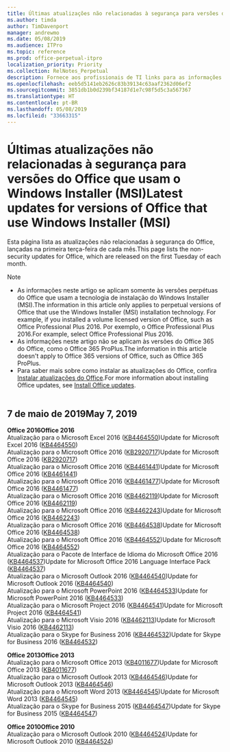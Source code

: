 ```yaml
---
title: Últimas atualizações não relacionadas à segurança para versões do Office que usam o Windows Installer (MSI)
ms.author: timda
author: TimDavenport
manager: andrewmo
ms.date: 05/08/2019
ms.audience: ITPro
ms.topic: reference
ms.prod: office-perpetual-itpro
localization_priority: Priority
ms.collection: RelNotes_Perpetual
description: Fornece aos profissionais de TI links para as informações mais recentes sobre atualizações que não são de segurança para versões perpétuas do Office 2016, Office 2013 e Office 2010
ms.openlocfilehash: eeb5d5141eb2626c83b39134c63aaf2362d06ef2
ms.sourcegitcommit: 3851db1b0d239bf34187d1e7c98f5d5c3a567367
ms.translationtype: HT
ms.contentlocale: pt-BR
ms.lasthandoff: 05/08/2019
ms.locfileid: "33663315"
---
```

# <a name="latest-non-security-updates-for-versions-of-office-that-use-windows-installer-msi"></a><span data-ttu-id="f6714-103">Últimas atualizações não relacionadas à segurança para versões do Office que usam o Windows Installer (MSI)</span><span class="sxs-lookup"><span data-stu-id="f6714-103">Latest updates for versions of Office that use Windows Installer (MSI)</span></span>

<span data-ttu-id="f6714-104">Esta página lista as atualizações não relacionadas à segurança do Office, lançadas na primeira terça-feira de cada mês.</span><span class="sxs-lookup"><span data-stu-id="f6714-104">This page lists the non-security updates for Office, which are released on the first Tuesday of each month.</span></span>

> [!NOTE]
> - <span data-ttu-id="f6714-105">As informações neste artigo se aplicam somente às versões perpétuas do Office que usam a tecnologia de instalação do Windows Installer (MSI).</span><span class="sxs-lookup"><span data-stu-id="f6714-105">The information in this article only applies to perpetual versions of Office that use the Windows Installer (MSI) installation technology. For example, if you installed a volume licensed version of Office, such as Office Professional Plus 2016.</span></span> <span data-ttu-id="f6714-106">Por exemplo, o Office Professional Plus 2016.</span><span class="sxs-lookup"><span data-stu-id="f6714-106">For example, select Office Professional Plus 2016.</span></span>
> - <span data-ttu-id="f6714-107">As informações neste artigo não se aplicam às versões do Office 365 do Office, como o Office 365 ProPlus.</span><span class="sxs-lookup"><span data-stu-id="f6714-107">The information in this article doesn't apply to Office 365 versions of Office, such as Office 365 ProPlus.</span></span>
> - <span data-ttu-id="f6714-108">Para saber mais sobre como instalar as atualizações do Office, confira [Instalar atualizações do Office](https://support.office.com/article/2ab296f3-7f03-43a2-8e50-46de917611c5).</span><span class="sxs-lookup"><span data-stu-id="f6714-108">For more information about installing Office updates, see [Install Office updates](https://support.office.com/article/2ab296f3-7f03-43a2-8e50-46de917611c5).</span></span>
<br/><br/>

## <a name="may-7-2019"></a><span data-ttu-id="f6714-109">7 de maio de 2019</span><span class="sxs-lookup"><span data-stu-id="f6714-109">May 7, 2019</span></span>

<span data-ttu-id="f6714-110">**Office 2016**</span><span class="sxs-lookup"><span data-stu-id="f6714-110">**Office 2016**</span></span><br/>
<span data-ttu-id="f6714-111">Atualização para o Microsoft Excel 2016 ([KB4464550](https://support.microsoft.com/help/4464550))</span><span class="sxs-lookup"><span data-stu-id="f6714-111">Update for Microsoft Excel 2016 ([KB4464550](https://support.microsoft.com/help/4464550))</span></span><br/>
<span data-ttu-id="f6714-112">Atualização para o Microsoft Office 2016 ([KB2920717](https://support.microsoft.com/help/2920717))</span><span class="sxs-lookup"><span data-stu-id="f6714-112">Update for Microsoft Office 2016 ([KB2920717](https://support.microsoft.com/help/2920717))</span></span><br/>
<span data-ttu-id="f6714-113">Atualização para o Microsoft Office 2016 ([KB4461441](https://support.microsoft.com/help/4461441))</span><span class="sxs-lookup"><span data-stu-id="f6714-113">Update for Microsoft Office 2016 ([KB4461441](https://support.microsoft.com/help/4461441))</span></span><br/>
<span data-ttu-id="f6714-114">Atualização para o Microsoft Office 2016 ([KB4461477](https://support.microsoft.com/help/4461477))</span><span class="sxs-lookup"><span data-stu-id="f6714-114">Update for Microsoft Office 2016 ([KB4461477](https://support.microsoft.com/help/4461477))</span></span><br/>
<span data-ttu-id="f6714-115">Atualização para o Microsoft Office 2016 ([KB4462119](https://support.microsoft.com/help/4462119))</span><span class="sxs-lookup"><span data-stu-id="f6714-115">Update for Microsoft Office 2016 ([KB4462119](https://support.microsoft.com/help/4462119))</span></span><br/>
<span data-ttu-id="f6714-116">Atualização para o Microsoft Office 2016 ([KB4462243](https://support.microsoft.com/help/4462243))</span><span class="sxs-lookup"><span data-stu-id="f6714-116">Update for Microsoft Office 2016 ([KB4462243](https://support.microsoft.com/help/4462243))</span></span><br/>
<span data-ttu-id="f6714-117">Atualização para o Microsoft Office 2016 ([KB4464538](https://support.microsoft.com/help/4464538))</span><span class="sxs-lookup"><span data-stu-id="f6714-117">Update for Microsoft Office 2016 ([KB4464538](https://support.microsoft.com/help/4464538))</span></span><br/>
<span data-ttu-id="f6714-118">Atualização para o Microsoft Office 2016 ([KB4464552](https://support.microsoft.com/help/4464552))</span><span class="sxs-lookup"><span data-stu-id="f6714-118">Update for Microsoft Office 2016 ([KB4464552](https://support.microsoft.com/help/4464552))</span></span><br/>
<span data-ttu-id="f6714-119">Atualização para o Pacote de Interface de Idioma do Microsoft Office 2016 ([KB4464537](https://support.microsoft.com/help/4464537))</span><span class="sxs-lookup"><span data-stu-id="f6714-119">Update for Microsoft Office 2016 Language Interface Pack ([KB4464537](https://support.microsoft.com/help/4464537))</span></span><br/>
<span data-ttu-id="f6714-120">Atualização para o Microsoft Outlook 2016 ([KB4464540](https://support.microsoft.com/help/4464540))</span><span class="sxs-lookup"><span data-stu-id="f6714-120">Update for Microsoft Outlook 2016 ([KB4464540](https://support.microsoft.com/help/4464540))</span></span><br/>
<span data-ttu-id="f6714-121">Atualização para o Microsoft PowerPoint 2016 ([KB4464533](https://support.microsoft.com/help/4464533))</span><span class="sxs-lookup"><span data-stu-id="f6714-121">Update for Microsoft PowerPoint 2016 ([KB4464533](https://support.microsoft.com/help/4464533))</span></span><br/>
<span data-ttu-id="f6714-122">Atualização para o Microsoft Project 2016 ([KB4464541](https://support.microsoft.com/help/4464541))</span><span class="sxs-lookup"><span data-stu-id="f6714-122">Update for Microsoft Project 2016 ([KB4464541](https://support.microsoft.com/help/4464541))</span></span><br/>
<span data-ttu-id="f6714-123">Atualização para o Microsoft Visio 2016 ([KB4462113](https://support.microsoft.com/help/4462113))</span><span class="sxs-lookup"><span data-stu-id="f6714-123">Update for Microsoft Visio 2016 ([KB4462113](https://support.microsoft.com/help/4462113))</span></span><br/>
<span data-ttu-id="f6714-124">Atualização para o Skype for Business 2016 ([KB4464532](https://support.microsoft.com/help/4464532))</span><span class="sxs-lookup"><span data-stu-id="f6714-124">Update for Skype for Business 2016 ([KB4464532](https://support.microsoft.com/help/4464532))</span></span><br/>

<span data-ttu-id="f6714-125">**Office 2013**</span><span class="sxs-lookup"><span data-stu-id="f6714-125">**Office 2013**</span></span><br/>
<span data-ttu-id="f6714-126">Atualização para o Microsoft Office 2013 ([KB4011677](https://support.microsoft.com/help/4011677))</span><span class="sxs-lookup"><span data-stu-id="f6714-126">Update for Microsoft Office 2013 ([KB4011677](https://support.microsoft.com/help/4011677))</span></span><br/>
<span data-ttu-id="f6714-127">Atualização para o Microsoft Outlook 2013 ([KB4464546](https://support.microsoft.com/help/4464546))</span><span class="sxs-lookup"><span data-stu-id="f6714-127">Update for Microsoft Outlook 2013 ([KB4464546](https://support.microsoft.com/help/4464546))</span></span><br/>
<span data-ttu-id="f6714-128">Atualização para o Microsoft Word 2013 ([KB4464545](https://support.microsoft.com/help/4464545))</span><span class="sxs-lookup"><span data-stu-id="f6714-128">Update for Microsoft Word 2013 ([KB4464545](https://support.microsoft.com/help/4464545))</span></span><br/>
<span data-ttu-id="f6714-129">Atualização para o Skype for Business 2015 ([KB4464547](https://support.microsoft.com/help/4464547))</span><span class="sxs-lookup"><span data-stu-id="f6714-129">Update for Skype for Business 2015 ([KB4464547](https://support.microsoft.com/help/4464547))</span></span><br/>

<span data-ttu-id="f6714-130">**Office 2010**</span><span class="sxs-lookup"><span data-stu-id="f6714-130">**Office 2010**</span></span><br/>
<span data-ttu-id="f6714-131">Atualização para o Microsoft Outlook 2010 ([KB4464524](https://support.microsoft.com/help/4464524))</span><span class="sxs-lookup"><span data-stu-id="f6714-131">Update for Microsoft Outlook 2010 ([KB4464524](https://support.microsoft.com/help/4464524))</span></span>